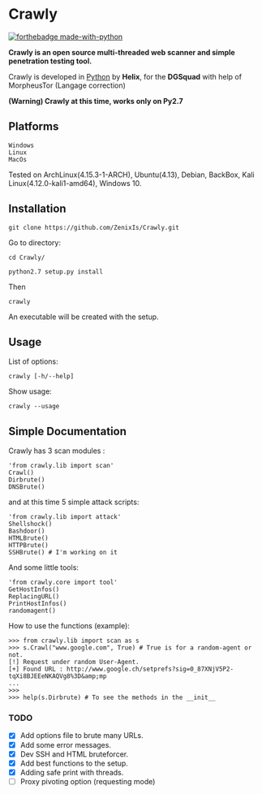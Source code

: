 # Crawly

[![forthebadge made-with-python](http://ForTheBadge.com/images/badges/made-with-python.svg)](https://www.python.org/)

**Crawly is an open source multi-threaded web scanner and simple penetration testing tool.**

Crawly is developed in [Python](https://www.python.org/) by **Helix**, for the **DGSquad** with help of MorpheusTor (Langage correction)

**(Warning) Crawly at this time, works only on Py2.7**

Platforms
---

	Windows
	Linux
	MacOs

Tested on ArchLinux(4.15.3-1-ARCH), Ubuntu(4.13), Debian, BackBox, Kali Linux(4.12.0-kali1-amd64), Windows 10.

Installation
----

	git clone https://github.com/ZenixIs/Crawly.git

Go to directory:
	
	cd Crawly/

	python2.7 setup.py install

Then
	
	crawly

An executable will be created with the setup.

Usage
----

List of options:

	crawly [-h/--help]

Show usage:

	crawly --usage

Simple Documentation
---

Crawly has 3 scan modules :

	'from crawly.lib import scan'
	Crawl()
	Dirbrute()
	DNSBrute() 

and at this time 5 simple attack scripts:

	'from crawly.lib import attack'
	Shellshock()
	Bashdoor()
	HTMLBrute()
	HTTPBrute()
	SSHBrute() # I'm working on it

And some little tools:

	'from crawly.core import tool'
	GetHostInfos()
	ReplacingURL()
	PrintHostInfos()
	randomagent()

How to use the functions (example):

	>>> from crawly.lib import scan as s
	>>> s.Crawl("www.google.com", True) # True is for a random-agent or not.
	[!] Request under random User-Agent.
	[+] Found URL : http://www.google.ch/setprefs?sig=0_87XNjV5P2-tqXi8BJEEeNKAQVg8%3D&amp;mp
	...
	>>>
	>>> help(s.Dirbrute) # To see the methods in the __init__

### TODO

- [x] Add options file to brute many URLs.
- [x] Add some error messages.
- [x] Dev SSH and HTML bruteforcer.
- [x] Add best functions to the setup.
- [x] Adding safe print with threads.
- [ ] Proxy pivoting option (requesting mode)
